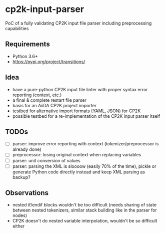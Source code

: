 # cp2k-input-parser

PoC of a fully validating CP2K input file parser including preprocessing capabilities

## Requirements

* Python 3.6+
* https://pypi.org/project/transitions/

## Idea

* have a pure-python CP2K input file linter with proper syntax error reporting (context, etc.)
* a final & complete restart file parser
* basis for an AiiDA CP2K project importer
* testbed for alternative import formats (YAML, JSON) for CP2K
* possible testbed for a re-implementation of the CP2K input parser itself

## TODOs

* [ ] parser: improve error reporting with context (tokenizer/preprocessor is already done)
* [ ] preprocessor: losing original context when replacing variables
* [ ] parser: unit conversion of values
* [ ] parser: parsing the XML is sloooow (easily 70% of the time), pickle or generate Python code directly instead and keep XML parsing as backup?

## Observations

* nested if/endif blocks wouldn't be too difficult (needs sharing of state between nested tokenizers, similar stack building like in the parser for nodes)
* CP2K doesn't do nested variable interpolation, wouldn't be so difficult either
